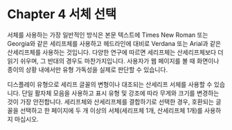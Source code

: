 # Chapter 4 서체 선택

서체를 사용하는 가장 일반적인 방식은 본문 텍스트에 Times New Roman 또는 Georgia와 같은 세리프체를 사용하고 헤드라인에 대비로 Verdana 또는 Arial과 같은 산세리프체를 사용하는 것입니다. 다양한 연구에 따르면 세리프체는 산세리프체보다 더 읽기 쉬우며, 그 반대의 경우도 마찬가지입니다. 사용자가 웹 페이지를 볼 때 화면이나 종이의 상황 내에서만 유형 가독성을 실제로 판단할 수 있습니다.

디스플레이 유형으로 세리프 글꼴의 변형이나 대조되는 산세리프 서체를 사용할 수 있습니다. 단일 활자체 모음을 사용하고 표시 유형 및 강조에 따라 무게와 크기를 변경하는 것이 가장 안전합니다. 세리프체와 산세리프체를 결합하기로 선택한 경우, 호환되는 글꼴을 선택하고 한 페이지에 두 개 이상의 서체(세리프체 1개, 산세리프체 1개)를 사용하지 마십시오.

